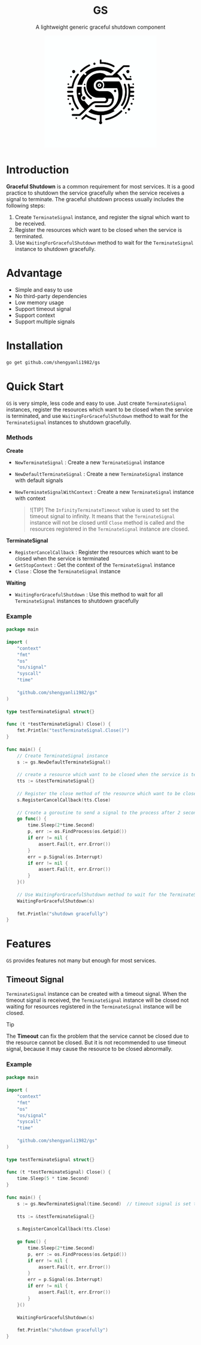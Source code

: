 <div align="center">
	<h1>GS</h1>
	<p>A lightweight generic graceful shutdown component<p>
	<img src="assets/logo.png" alt="logo" width="300px">
</div>

# Introduction

**Graceful Shutdown** is a common requirement for most services. It is a good practice to shutdown the service gracefully when the service receives a signal to terminate. The graceful shutdown process usually includes the following steps:

1. Create `TerminateSignal` instance, and register the signal which want to be received.
2. Register the resources which want to be closed when the service is terminated.
3. Use `WaitingForGracefulShutdown` method to wait for the `TerminateSignal` instance to shutdown gracefully.

# Advantage

-   Simple and easy to use
-   No third-party dependencies
-   Low memory usage
-   Support timeout signal
-   Support context
-   Support multiple signals

# Installation

```bash
go get github.com/shengyanli1982/gs
```

# Quick Start

`GS` is very simple, less code and easy to use. Just create `TerminateSignal` instances, register the resources which want to be closed when the service is terminated, and use `WaitingForGracefulShutdown` method to wait for the `TerminateSignal` instances to shutdown gracefully.

### Methods

**Create**

-   `NewTerminateSignal` : Create a new `TerminateSignal` instance
-   `NewDefaultTerminateSignal` : Create a new `TerminateSignal` instance with default signals
-   `NewTerminateSignalWithContext` : Create a new `TerminateSignal` instance with context

    > ![TIP]
    > The `InfinityTerminateTimeout` value is used to set the timeout signal to infinity. It means that the `TerminateSignal` instance will not be closed until `Close` method is called and the resources registered in the `TerminateSignal` instance are closed.

**TerminateSignal**

-   `RegisterCancelCallback` : Register the resources which want to be closed when the service is terminated
-   `GetStopContext` : Get the context of the `TerminateSignal` instance
-   `Close` : Close the `TerminateSignal` instance

**Waiting**

-   `WaitingForGracefulShutdown` : Use this method to wait for all `TerminateSignal` instances to shutdown gracefully

### Example

```go
package main

import (
	"context"
	"fmt"
	"os"
	"os/signal"
	"syscall"
	"time"

	"github.com/shengyanli1982/gs"
)

type testTerminateSignal struct{}

func (t *testTerminateSignal) Close() {
	fmt.Println("testTerminateSignal.Close()")
}

func main() {
	// Create TerminateSignal instance
	s := gs.NewDefaultTerminateSignal()

	// create a resource which want to be closed when the service is terminated
	tts := &testTerminateSignal{}

	// Register the close method of the resource which want to be closed when the service is terminated
	s.RegisterCancelCallback(tts.Close)

	// Create a goroutine to send a signal to the process after 2 seconds
	go func() {
		time.Sleep(2*time.Second)
		p, err := os.FindProcess(os.Getpid())
		if err != nil {
			assert.Fail(t, err.Error())
		}
		err = p.Signal(os.Interrupt)
		if err != nil {
			assert.Fail(t, err.Error())
		}
	}()

	// Use WaitingForGracefulShutdown method to wait for the TerminateSignal instance to shutdown gracefully
	WaitingForGracefulShutdown(s)

	fmt.Println("shutdown gracefully")
}
```

# Features

`GS` provides features not many but enough for most services.

## Timeout Signal

`TerminateSignal` instance can be created with a timeout signal. When the timeout signal is received, the `TerminateSignal` instance will be closed not waiting for resources registered in the `TerminateSignal` instance will be closed.

> [!TIP]
> The **Timeout** can fix the problem that the service cannot be closed due to the resource cannot be closed. But it is not recommended to use timeout signal, because it may cause the resource to be closed abnormally.

### Example

```go
package main

import (
	"context"
	"fmt"
	"os"
	"os/signal"
	"syscall"
	"time"

	"github.com/shengyanli1982/gs"
)

type testTerminateSignal struct{}

func (t *testTerminateSignal) Close() {
	time.Sleep(5 * time.Second)
}

func main() {
	s := gs.NewTerminateSignal(time.Second)  // timeout signal is set to 1 second

	tts := &testTerminateSignal{}

	s.RegisterCancelCallback(tts.Close)

	go func() {
		time.Sleep(2*time.Second)
		p, err := os.FindProcess(os.Getpid())
		if err != nil {
			assert.Fail(t, err.Error())
		}
		err = p.Signal(os.Interrupt)
		if err != nil {
			assert.Fail(t, err.Error())
		}
	}()

	WaitingForGracefulShutdown(s)

	fmt.Println("shutdown gracefully")
}
```

